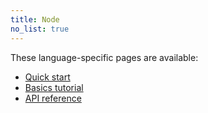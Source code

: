 ```yaml
---
title: Node
no_list: true
---
```


These language-specific pages are available:

- [Quick start](quickstart/)
- [Basics tutorial](basics/)
- [API reference](api/)
